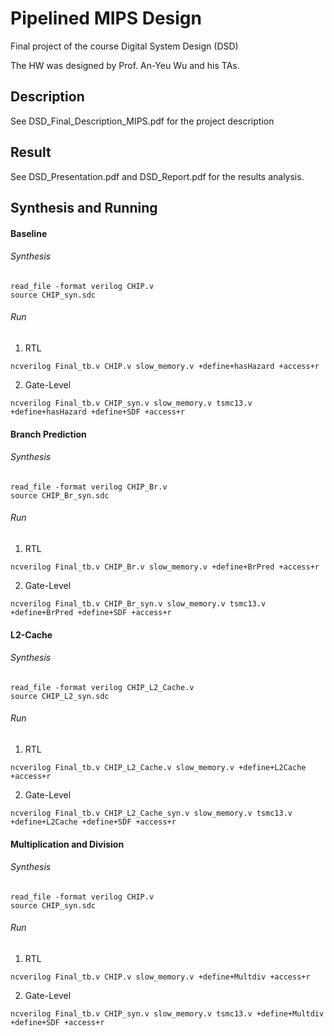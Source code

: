 # Pipelined MIPS Design

Final project of the course Digital System Design (DSD)

The HW was designed by Prof. An-Yeu Wu and his TAs.

## Description

See DSD_Final_Description_MIPS.pdf for the project description

## Result

See DSD_Presentation.pdf and DSD_Report.pdf for the results analysis.

## Synthesis and Running

#### Baseline

###### Synthesis

```
read_file -format verilog CHIP.v
source CHIP_syn.sdc
```

###### Run

1. RTL

```
ncverilog Final_tb.v CHIP.v slow_memory.v +define+hasHazard +access+r
```

2. Gate-Level

```
ncverilog Final_tb.v CHIP_syn.v slow_memory.v tsmc13.v +define+hasHazard +define+SDF +access+r
```

#### Branch Prediction

###### Synthesis

```
read_file -format verilog CHIP_Br.v
source CHIP_Br_syn.sdc
```

###### Run

1. RTL

```
ncverilog Final_tb.v CHIP_Br.v slow_memory.v +define+BrPred +access+r
```

2. Gate-Level

```
ncverilog Final_tb.v CHIP_Br_syn.v slow_memory.v tsmc13.v +define+BrPred +define+SDF +access+r
```

#### L2-Cache

###### Synthesis

```
read_file -format verilog CHIP_L2_Cache.v
source CHIP_L2_syn.sdc
```

###### Run

1. RTL

```
ncverilog Final_tb.v CHIP_L2_Cache.v slow_memory.v +define+L2Cache +access+r
```

2. Gate-Level

```
ncverilog Final_tb.v CHIP_L2_Cache_syn.v slow_memory.v tsmc13.v +define+L2Cache +define+SDF +access+r
```

#### Multiplication and Division

###### Synthesis

```
read_file -format verilog CHIP.v
source CHIP_syn.sdc
```

###### Run

1. RTL

```
ncverilog Final_tb.v CHIP.v slow_memory.v +define+Multdiv +access+r
```

2. Gate-Level

```
ncverilog Final_tb.v CHIP_syn.v slow_memory.v tsmc13.v +define+Multdiv +define+SDF +access+r
```